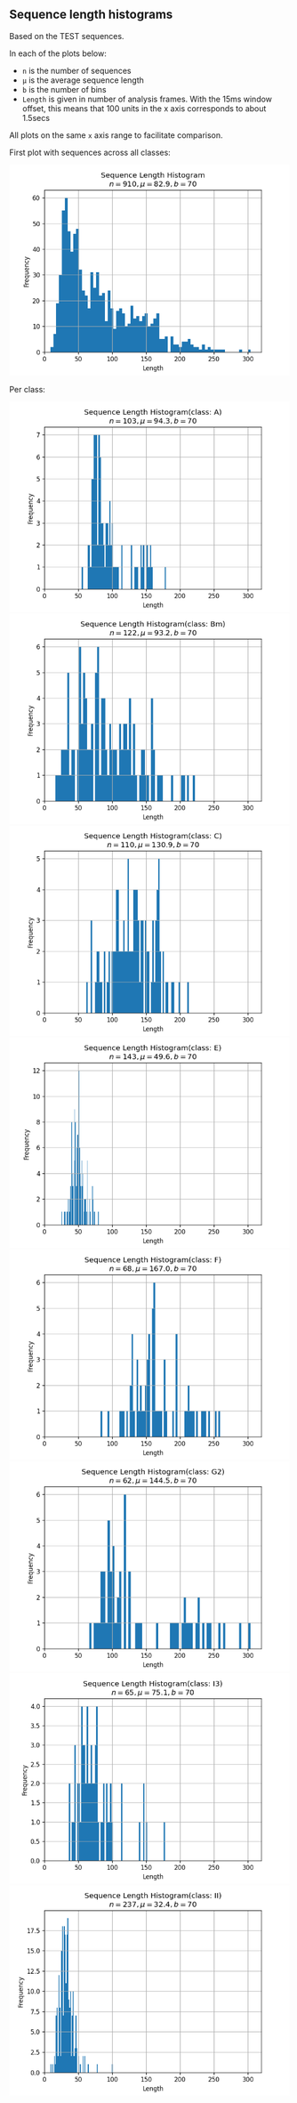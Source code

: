 ## Sequence length histograms

Based on the TEST sequences.

In each of the plots below:

- `n` is the number of sequences
- `µ` is the average sequence length
- `b` is the number of bins
- `Length` is given in number of analysis frames.
  With the 15ms window offset, this means that
  100 units in the x axis corresponds to about 1.5secs

All plots on the same `x` axis range to facilitate comparison.

First plot with sequences across all classes:

![](ALL-histogram.png)

Per class:

![](A-histogram.png)
![](Bm-histogram.png)
![](C-histogram.png)
![](E-histogram.png)
![](F-histogram.png)
![](G2-histogram.png)
![](I3-histogram.png)
![](II-histogram.png)
